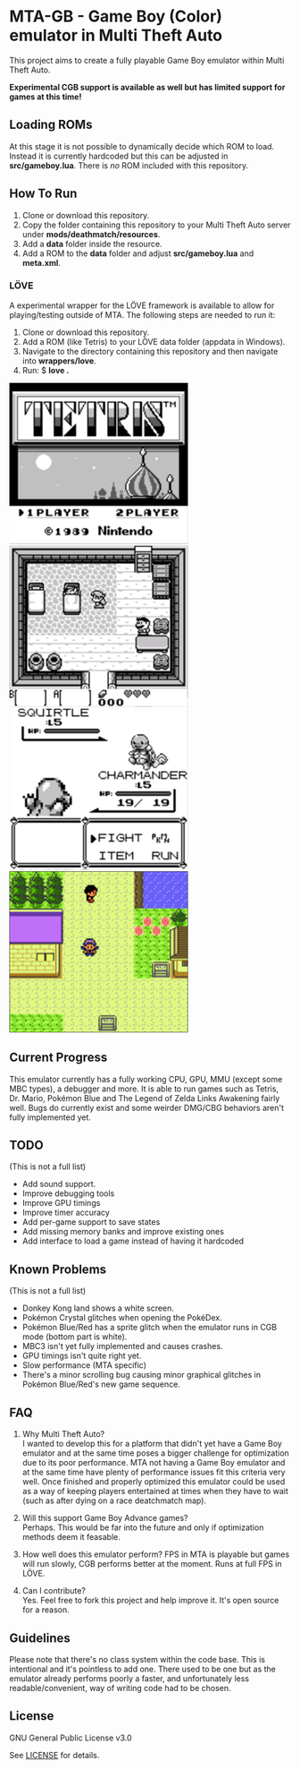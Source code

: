 # MTA-GB - Game Boy (Color) emulator in Multi Theft Auto
This project aims to create a fully playable Game Boy emulator within Multi Theft Auto.

**Experimental CGB support is available as well but has limited support for games at this time!**

## Loading ROMs
At this stage it is not possible to dynamically decide which ROM to load. Instead it is currently hardcoded but this can be adjusted in **src/gameboy.lua**. There is _no_ ROM included with this repository.

## How To Run
1. Clone or download this repository.
2. Copy the folder containing this repository to your Multi Theft Auto server under **mods/deathmatch/resources**.
3. Add a **data** folder inside the resource.
4. Add a ROM to the **data** folder and adjust **src/gameboy.lua** and **meta.xml**.

### LÖVE
A experimental wrapper for the LÖVE framework is available to allow for playing/testing outside of MTA. The following steps are needed to run it:
1. Clone or download this repository.
2. Add a ROM (like Tetris) to your LÖVE data folder (appdata in Windows).
3. Navigate to the directory containing this repository and then navigate into **wrappers/love**.
4. Run: $ **love . <pathToRom>**

![Tetris](/images/tetris.png)
![The Legend of Zelda Link's Awakening](/images/zelda.png)
![Pokémon Blue](/images/pokemon.png)
![Pokémon Crystal](/images/pokemoncrystal.png)

## Current Progress
This emulator currently has a fully working CPU, GPU, MMU (except some MBC types), a debugger and more. It is able to run games such as Tetris, Dr. Mario, Pokémon Blue and The Legend of Zelda Links Awakening fairly well. Bugs do currently exist and some weirder DMG/CBG behaviors aren't fully implemented yet.

## TODO
(This is not a full list)
- Add sound support.
- Improve debugging tools
- Improve GPU timings
- Improve timer accuracy
- Add per-game support to save states
- Add missing memory banks and improve existing ones
- Add interface to load a game instead of having it hardcoded

## Known Problems
(This is not a full list)
- Donkey Kong land shows a white screen.
- Pokémon Crystal glitches when opening the PokéDex.
- Pokémon Blue/Red has a sprite glitch when the emulator runs in CGB mode (bottom part is white).
- MBC3 isn't yet fully implemented and causes crashes.
- GPU timings isn't quite right yet.
- Slow performance (MTA specific)
- There's a minor scrolling bug causing minor graphical glitches in Pokémon Blue/Red's new game sequence.

## FAQ
1. Why Multi Theft Auto?    
   I wanted to develop this for a platform that didn't yet have a Game Boy emulator and at the same time poses a bigger challenge for optimization due to its poor performance. MTA not having a Game Boy emulator and at the same time have plenty of performance issues fit this criteria very well. Once finished and properly optimized this emulator could be used as a way of keeping players entertained at times when they have to wait (such as after dying on a race deatchmatch map).
   
2. Will this support Game Boy Advance games?    
   Perhaps. This would be far into the future and only if optimization methods deem it feasable.
   
3. How well does this emulator perform?
   FPS in MTA is playable but games will run slowly, CGB performs better at the moment. Runs at full FPS in LÖVE.

4. Can I contribute?    
   Yes. Feel free to fork this project and help improve it. It's open source for a reason.

## Guidelines
Please note that there's no class system within the code base. This is intentional and it's pointless to add one. There used to be one but as the emulator already performs poorly a faster, and unfortunately less readable/convenient, way of writing code had to be chosen.

## License
GNU General Public License v3.0

See [LICENSE](LICENSE) for details.
